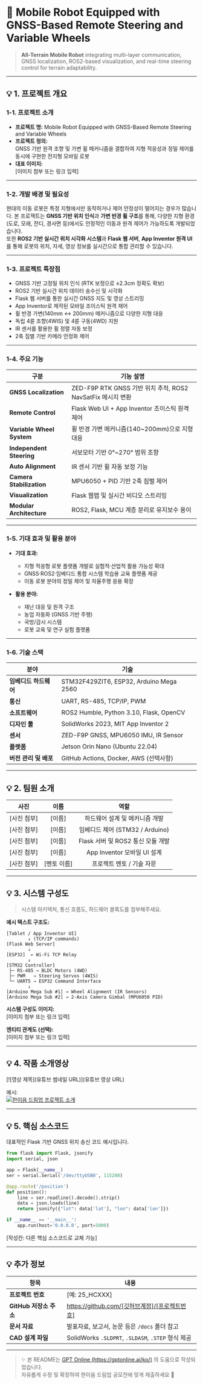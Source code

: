 # 🚀 Mobile Robot Equipped with GNSS-Based Remote Steering and Variable Wheels  

> **All-Terrain Mobile Robot** integrating multi-layer communication, GNSS localization, ROS2-based visualization, and real-time steering control for terrain adaptability.  

---

## 💡 1. 프로젝트 개요  

### **1-1. 프로젝트 소개**  
- **프로젝트 명:** Mobile Robot Equipped with GNSS-Based Remote Steering and Variable Wheels  
- **프로젝트 정의:**  
  GNSS 기반 원격 조향 및 가변 휠 메커니즘을 결합하여 지형 적응성과 정밀 제어를 동시에 구현한 전지형 모바일 로봇  
- **대표 이미지:**  
  [이미지 첨부 또는 링크 입력]

---

### **1-2. 개발 배경 및 필요성**  
현대의 이동 로봇은 특정 지형에서만 동작하거나 제어 안정성이 떨어지는 경우가 많습니다. 본 프로젝트는 **GNSS 기반 위치 인식**과 **가변 반경 휠 구조**를 통해, 다양한 지형 환경(도로, 모래, 잔디, 경사면 등)에서도 안정적인 이동과 원격 제어가 가능하도록 개발되었습니다.  
또한 **ROS2 기반 실시간 위치 시각화 시스템**과 **Flask 웹 서버**, **App Inventor 원격 UI**를 통해 로봇의 위치, 자세, 영상 정보를 실시간으로 통합 관리할 수 있습니다.

---

### **1-3. 프로젝트 특장점**  
- GNSS 기반 고정밀 위치 인식 (RTK 보정으로 ±2.3cm 정확도 확보)  
- ROS2 기반 실시간 위치 데이터 송수신 및 시각화  
- Flask 웹 서버를 통한 실시간 GNSS 지도 및 영상 스트리밍  
- App Inventor로 제작된 모바일 조이스틱 원격 제어  
- 휠 반경 가변(140mm ↔ 200mm) 메커니즘으로 다양한 지형 대응  
- 독립 4륜 조향(4WIS) 및 4륜 구동(4WD) 지원  
- IR 센서를 활용한 휠 정렬 자동 보정  
- 2축 짐벌 기반 카메라 안정화 제어  

---

### **1-4. 주요 기능**  

| 구분 | 기능 설명 |
|------|------------|
| **GNSS Localization** | ZED-F9P RTK GNSS 기반 위치 추적, ROS2 NavSatFix 메시지 변환 |
| **Remote Control** | Flask Web UI + App Inventor 조이스틱 원격 제어 |
| **Variable Wheel System** | 휠 반경 가변 메커니즘(140~200mm)으로 지형 대응 |
| **Independent Steering** | 서보모터 기반 0°~270° 범위 조향 |
| **Auto Alignment** | IR 센서 기반 휠 자동 보정 기능 |
| **Camera Stabilization** | MPU6050 + PID 기반 2축 짐벌 제어 |
| **Visualization** | Flask 웹맵 및 실시간 비디오 스트리밍 |
| **Modular Architecture** | ROS2, Flask, MCU 계층 분리로 유지보수 용이 |

---

### **1-5. 기대 효과 및 활용 분야**  

- **기대 효과:**  
  - 지형 적응형 로봇 플랫폼 개발로 실험적·산업적 활용 가능성 확대  
  - GNSS·ROS2·임베디드 통합 시스템 학습용 교육 플랫폼 제공  
  - 이동 로봇 분야의 정밀 제어 및 자율주행 응용 확장  

- **활용 분야:**  
  - 재난 대응 및 원격 구조  
  - 농업 자동화 (GNSS 기반 주행)  
  - 국방/감시 시스템  
  - 로봇 교육 및 연구 실험 플랫폼  

---

### **1-6. 기술 스택**  

| 분야 | 기술 |
|------|------|
| **임베디드 하드웨어** | STM32F429ZIT6, ESP32, Arduino Mega 2560 |
| **통신** | UART, RS-485, TCP/IP, PWM |
| **소프트웨어** | ROS2 Humble, Python 3.10, Flask, OpenCV |
| **디자인 툴** | SolidWorks 2023, MIT App Inventor 2 |
| **센서** | ZED-F9P GNSS, MPU6050 IMU, IR Sensor |
| **플랫폼** | Jetson Orin Nano (Ubuntu 22.04) |
| **버전 관리 및 배포** | GitHub Actions, Docker, AWS (선택사항) |

---

## 💡 2. 팀원 소개  

| 사진 | 이름 | 역할 |
|:---:|:---:|:---:|
| [사진 첨부] | [이름] | 하드웨어 설계 및 메커니즘 개발 |
| [사진 첨부] | [이름] | 임베디드 제어 (STM32 / Arduino) |
| [사진 첨부] | [이름] | Flask 서버 및 ROS2 통신 모듈 개발 |
| [사진 첨부] | [이름] | App Inventor 모바일 UI 설계 |
| [사진 첨부] | [멘토 이름] | 프로젝트 멘토 / 기술 자문 |

---

## 💡 3. 시스템 구성도  

> 시스템 아키텍처, 통신 흐름도, 하드웨어 블록도를 첨부해주세요.  

**예시 텍스트 구조도:**  

```
[Tablet / App Inventor UI]
        ↓ (TCP/IP commands)
[Flask Web Server]
        ↓
[ESP32]  ← Wi-Fi TCP Relay
        ↓
[STM32 Controller]
 ├─ RS-485 → BLDC Motors (4WD)
 ├─ PWM   → Steering Servos (4WIS)
 └─ UART5 → ESP32 Command Interface
        ↓
[Arduino Mega Sub #1] → Wheel Alignment (IR Sensors)
[Arduino Mega Sub #2] → 2-Axis Camera Gimbal (MPU6050 PID)
```

**시스템 구성도 이미지:**  
[이미지 첨부 또는 링크 입력]  

**엔티티 관계도 (선택):**  
[이미지 첨부 또는 링크 입력]

---

## 💡 4. 작품 소개영상  

[![영상 제목](유튜브 썸네일 URL)](유튜브 영상 URL)

예시:  
[![한이음 드림업 프로젝트 소개](https://github.com/user-attachments/assets/16435f88-e7d3-4e45-a128-3d32648d2d84)](https://youtu.be/YcD3Lbn2FRI?si=isERqIAT9Aqvdqwp)

---

## 💡 5. 핵심 소스코드  

대표적인 Flask 기반 GNSS 위치 송신 코드 예시입니다.

```python
from flask import Flask, jsonify
import serial, json

app = Flask(__name__)
ser = serial.Serial('/dev/ttyUSB0', 115200)

@app.route('/position')
def position():
    line = ser.readline().decode().strip()
    data = json.loads(line)
    return jsonify({"lat": data['lat'], "lon": data['lon']})

if __name__ == '__main__':
    app.run(host='0.0.0.0', port=5000)
```

[작성칸: 다른 핵심 소스코드로 교체 가능]

---

## 💡 추가 정보  

| 항목 | 내용 |
|------|------|
| **프로젝트 번호** | [예: 25_HCXXX] |
| **GitHub 저장소 주소** | https://github.com/[깃허브계정]/[프로젝트번호] |
| **문서 자료** | 발표자료, 보고서, 논문 등은 `/docs` 폴더 참고 |
| **CAD 설계 파일** | SolidWorks `.SLDPRT`, `.SLDASM`, `.STEP` 형식 제공 |

---

> ✨ 본 README는 [GPT Online (https://gptonline.ai/ko/)](https://gptonline.ai/ko/) 의 도움으로 작성되었습니다.  
> 자유롭게 수정 및 확장하여 한이음 드림업 공모전에 맞게 제출하세요 🙌
